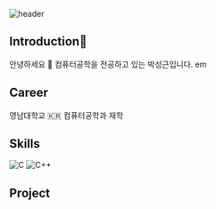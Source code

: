 ![header](https://capsule-render.vercel.app/api?type=wave&color=auto&height=300&section=header&text=capsule%20render&fontSize=90)
## Introduction👋
안녕하세요 :hear_no_evil: 컴퓨터공학을 전공하고 있는 박성근입니다.
em

## Career
영남대학교 :kr: 컴퓨터공학과 재학 


## Skills
![C](https://img.shields.io/badge/c-%2300599C.svg?style=flat-square&logo=c&logoColor=white) ![C++](https://img.shields.io/badge/c++-%2300599C.svg?style=flat-square&logo=c%2B%2B&logoColor=white)


## Project
<!--
**Park8259/Park8259** is a ✨ _special_ ✨ repository because its `README.md` (this file) appears on your GitHub profile.


## contact


Here are some ideas to get you started:

- 🔭 I’m currently working on ...
- 🌱 I’m currently learning ...
- 👯 I’m looking to collaborate on ...
- 🤔 I’m looking for help with ...
- 💬 Ask me about ...
- 📫 How to reach me: ...
- 😄 Pronouns: ...
- ⚡ Fun fact: ...
-->
